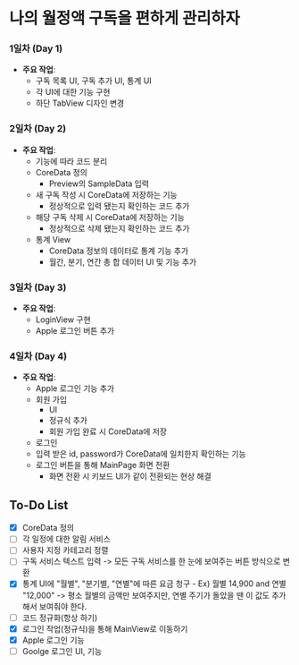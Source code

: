 # 나의 월정액 구독을 편하게 관리하자


### 1일차 (Day 1)
- **주요 작업**:
  - 구독 목록 UI, 구독 추가 UI, 통계 UI
  - 각 UI에 대한 기능 구현
  - 하단 TabView 디자인 변경
 
### 2일차 (Day 2)
- **주요 작업**:
  - 기능에 따라 코드 분리
  - CoreData 정의
    - Preview의 SampleData 입력
  - 새 구독 작성 시 CoreData에 저장하는 기능
    - 정상적으로 입력 됐는지 확인하는 코드 추가
  - 해당 구독 삭제 시 CoreData에 저장하는 기능
    - 정상적으로 삭제 됐는지 확인하는 코드 추가
  - 통계 View
    - CoreData 정보의 데이터로 통계 기능 추가
    - 월간, 분기, 연간 총 합 데이터 UI 및 기능 추가
   
### 3일차 (Day 3)
- **주요 작업**:
  - LoginView 구현
  - Apple 로그인 버튼 추가

 ### 4일차 (Day 4)
- **주요 작업**:
  - Apple 로그인 기능 추가
  - 회원 가입
    - UI
    - 정규식 추가
    - 회원 가입 완료 시 CoreData에 저장
  - 로그인
  - 입력 받은 id, password가 CoreData에 일치한지 확인하는 기능
  - 로그인 버튼을 통해 MainPage 화면 전환
    - 화면 전환 시 키보드 UI가 같이 전환되는 현상 해결
 
## To-Do List
- [x] CoreData 정의
- [ ] 각 일정에 대한 알림 서비스
- [ ] 사용자 지정 카테고리 정렬
- [ ] 구독 서비스 텍스트 입력 -> 모든 구독 서비스를 한 눈에 보여주는 버튼 방식으로 변환
- [x] 통계 UI에 "월별", "분기별, "연별"에 따른 요금 청구
      - Ex) 월별 14,900 and 연별 "12,000" -> 평소 월별의 금액만 보여주지만, 연별 주기가 돌았을 땐 이 값도 추가해서 보여줘야 한다.
- [ ] 코드 정규화(항상 하기)
- [x] 로그인 작업(정규식)을 통해 MainView로 이동하기
- [x] Apple 로그인 기능
- [ ] Goolge 로그인 UI, 기능
